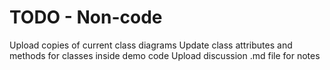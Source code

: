 # TODO - Non-code

Upload copies of current class diagrams
Update class attributes and methods for classes inside demo code
Upload discussion .md file for notes
